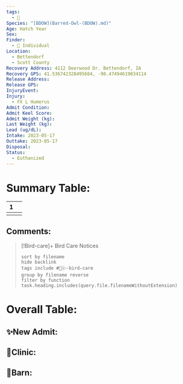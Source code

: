```yaml
---
tags:
  - 🦅
Species: "[BDOW](Barred-Owl-(BDOW).md)"
Age: Hatch Year
Sex: 
Finder:
  - 🧑 Individual
Location:
  - Bettendorf
  - Scott County
Recovery Address: 4112 Deerwood Dr. Bettendorf, IA
Recovery GPS: 41.536742328495684, -90.47494619034114
Release Address: 
Release GPS: 
InjuryEvent: 
Injury:
  - FX L Humerus
Admit Condition: 
Admit Keel Score: 
Admit Weight (kg): 
Last Weight (kg): 
Lead (ug/dL): 
Intake: 2023-05-17
Outtake: 2023-05-17
Disposal: 
Status:
  - Euthanized
---
```


# Summary Table:

<div><table class="dataview table-view-table"><thead class="table-view-thead"><tr class="table-view-tr-header"><th class="table-view-th"><span></span><span class="dataview small-text">1</span></th><th class="table-view-th"><span></span></th></tr></thead><tbody class="table-view-tbody"><tr><td><span></span></td><td><span></span></td></tr></tbody></table></div>

## Comments:

> [!Bird-care]+ Bird Care Notices
>   ```tasks 
>   sort by filename
>   hide backlink
>   tags include #🦅🩺-bird-care 
>   group by filename reverse
>   filter by function task.heading.includes(query.file.filenameWithoutExtension)
>   ```

# Overall Table:

## ✨New Admit:



## 🏥Clinic:



## 🏡Barn:


